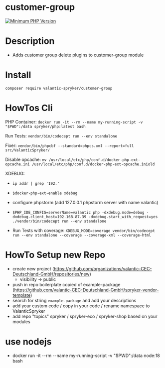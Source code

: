 # customer-group

[![Minimum PHP Version](https://img.shields.io/badge/php-%3E%3D%208.0-8892BF.svg)](https://php.net/)

# Description
 - Adds customer group delete plugins to customer-group module

# Install
`composer require valantic-spryker/customer-group`

# HowTos Cli

PHP Container: `docker run -it --rm --name my-running-script -v "$PWD":/data spryker/php:latest bash`

Run Tests: `vendor/bin/codecept run --env standalone`

Fixer: `vendor/bin/phpcbf --standard=phpcs.xml --report=full src/ValanticSpryker/`

Disable opcache: `mv /usr/local/etc/php/conf.d/docker-php-ext-opcache.ini /usr/local/etc/php/conf.d/docker-php-ext-opcache.iniold`

XDEBUG:
- `ip addr | grep '192.'`
- `$docker-php-ext-enable xdebug`
- configure phpstorm (add 127.0.0.1 phpstorm server with name valantic)
- `$PHP_IDE_CONFIG=serverName=valantic php -dxdebug.mode=debug -dxdebug.client_host=192.168.87.39 -dxdebug.start_with_request=yes ./vendor/bin/codecept run --env standalone`

- Run Tests with coverage: `XDEBUG_MODE=coverage vendor/bin/codecept run --env standalone --coverage --coverage-xml --coverage-html`

# HowTo Setup new Repo
 - create new project (https://github.com/organizations/valantic-CEC-Deutschland-GmbH/repositories/new)
   - visibility -> public
 - push in repo boilerplate copied of example-package (https://github.com/valantic-CEC-Deutschland-GmbH/spryker-vendor-template)
 - search for string `example-package` and add your descriptions
 - add your custom code / copy in your code / rename namespace to ValanticSpryker
 - add repo "topics" spryker / spryker-eco / spryker-shop based on your modules

# use nodejs
 - docker run -it --rm --name my-running-script -v "$PWD":/data node:18 bash

